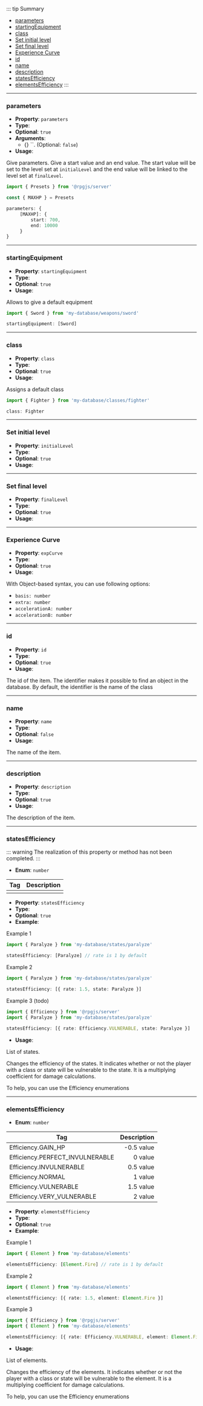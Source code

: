 ::: tip Summary
- [parameters](#parameters)
- [startingEquipment](#startingequipment)
- [class](#class)
- [Set initial level](#set-initial-level)
- [Set final level](#set-final-level)
- [Experience Curve](#experience-curve)
- [id](#id)
- [name](#name)
- [description](#description)
- [statesEfficiency](#statesefficiency)
- [elementsEfficiency](#elementsefficiency)
:::
---
### parameters
- **Property**: `parameters`
- **Type**: <Type type='object' />
- **Optional**: `true`
- **Arguments**:
    - {<Type type='object' />} ``.  (Optional: `false`) 
- **Usage**:

 
Give parameters. Give a start value and an end value. 
The start value will be set to the level set at `initialLevel` and the end value will be linked to the level set at `finalLevel`.

```ts
import { Presets } from '@rpgjs/server'

const { MAXHP } = Presets 

parameters: {
     [MAXHP]: {
         start: 700,
         end: 10000
     }
}
```


---
### startingEquipment
- **Property**: `startingEquipment`
- **Type**: <Type type='Array&lt<a href="/database/weapon.html">WeaponClass</a> |<a href="/database/armor.html">ArmorClass</a>&gt;' />
- **Optional**: `true` 
- **Usage**:

 
Allows to give a default equipment

```ts
import { Sword } from 'my-database/weapons/sword'

startingEquipment: [Sword]
```


---
### class
- **Property**: `class`
- **Type**: <Type type='<a href="/database/class.html">ClassClass</a>' />
- **Optional**: `true` 
- **Usage**:

 
Assigns a default class

```ts
import { Fighter } from 'my-database/classes/fighter'

class: Fighter
```

---
### Set initial level
- **Property**: `initialLevel`
- **Type**: <Type type='number' />
- **Optional**: `true` 
- **Usage**:

 

---
### Set final level
- **Property**: `finalLevel`
- **Type**: <Type type='number' />
- **Optional**: `true` 
- **Usage**:

 

---
### Experience Curve
- **Property**: `expCurve`
- **Type**: <Type type='object' />
- **Optional**: `true` 
- **Usage**:

 
With Object-based syntax, you can use following options:
- `basis: number`
- `extra: number`
- `accelerationA: number`
- `accelerationB: number`

---
### id
- **Property**: `id`
- **Type**: <Type type='string' />
- **Optional**: `true` 
- **Usage**:

 
The id of the item. The identifier makes it possible to find an object in the database. By default, the identifier is the name of the class

---
### name
- **Property**: `name`
- **Type**: <Type type='string' />
- **Optional**: `false` 
- **Usage**:

 
The name of the item. 

---
### description
- **Property**: `description`
- **Type**: <Type type='string' />
- **Optional**: `true` 
- **Usage**:

 
The description of the item. 

---
### statesEfficiency
::: warning
The realization of this property or method has not been completed.
:::

- **Enum**: `number`

| Tag           | Description |
| ------------- |------------:|
|  |
- **Property**: `statesEfficiency`
- **Type**: <Type type='Array&lt;{ rate: number, element:<a href="/database/state.html">StateClass</a>} |<a href="/database/state.html">StateClass</a>&gt;' />
- **Optional**: `true`
- **Example**: 

Example 1

```ts
import { Paralyze } from 'my-database/states/paralyze'

statesEfficiency: [Paralyze] // rate is 1 by default
```

Example 2 

```ts
import { Paralyze } from 'my-database/states/paralyze'

statesEfficiency: [{ rate: 1.5, state: Paralyze }]
```
Example 3 (todo)

```ts
import { Efficiency } from '@rpgjs/server'
import { Paralyze } from 'my-database/states/paralyze'

statesEfficiency: [{ rate: Efficiency.VULNERABLE, state: Paralyze }]
``` 
- **Usage**:

 
List of states.

Changes the efficiency of the states. It indicates whether or not the player with a class or state will be vulnerable to the state.
It is a multiplying coefficient for damage calculations.

To help, you can use the Efficiency enumerations


---
### elementsEfficiency
- **Enum**: `number`

| Tag           | Description |
| ------------- |------------:|
| Efficiency.GAIN_HP | -0.5 value |
| Efficiency.PERFECT_INVULNERABLE | 0 value |
| Efficiency.INVULNERABLE | 0.5 value |
| Efficiency.NORMAL | 1 value |
| Efficiency.VULNERABLE | 1.5 value |
| Efficiency.VERY_VULNERABLE | 2 value |
- **Property**: `elementsEfficiency`
- **Type**: <Type type='Array&lt;{ rate: number, element:<a href="/database/element.html">Element</a>} |<a href="/database/element.html">Element</a>&gt;' />
- **Optional**: `true`
- **Example**: 

Example 1

```ts
import { Element } from 'my-database/elements'

elementsEfficiency: [Element.Fire] // rate is 1 by default
```

Example 2 

```ts
import { Element } from 'my-database/elements'

elementsEfficiency: [{ rate: 1.5, element: Element.Fire }]
```
Example 3 

```ts
import { Efficiency } from '@rpgjs/server'
import { Element } from 'my-database/elements'

elementsEfficiency: [{ rate: Efficiency.VULNERABLE, element: Element.Fire }]
``` 
- **Usage**:

 
List of elements.

Changes the efficiency of the elements. It indicates whether or not the player with a class or state will be vulnerable to the element.
It is a multiplying coefficient for damage calculations.

To help, you can use the Efficiency enumerations

